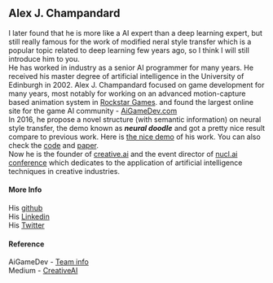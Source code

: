 ## Alex J. Champandard
I later found that he is more like a AI expert than a deep learning expert, but still really famous for the work of modified neral style transfer which is a popular topic related to deep learning few years ago, so I think I will still introduce him to you. </br>
He has worked in industry as a senior AI programmer for many years. He received his master degree of artificial intelligence in the University of Edinburgh in 2002. Alex J. Champandard focused on game development for many years, most notably for working on an advanced motion-capture based animation system in [Rockstar Games](http://www.rockstargames.com/). and found the largest online site for the game AI community - [AiGameDev.com](http://aigamedev.com/)</br>
In 2016, he propose a novel structure (with semantic information) on neural style transfer, the demo known as **_neural doodle_** and got a pretty nice result compare to previous work. Here is [the nice demo](https://github.com/alexjc/neural-doodle/blob/master/docs/Workflow.gif) of his work. You can also check the [code](https://github.com/alexjc/neural-doodle) and [paper](https://arxiv.org/pdf/1603.01768.pdf). </br>
Now he is the founder of [creative.ai](https://www.linkedin.com/company/15245813/) and the event director of [nucl.ai conference](https://nucl.ai/) which dedicates to the application of artificial intelligence techniques in creative industries.

#### More Info
His [github](https://github.com/alexjc) </br>
His [Linkedin](https://www.linkedin.com/in/alexjc/?lipi=urn%3Ali%3Apage%3Ad_flagship3_search_srp_people%3BrntnqarHSK6Ak0M7al5kRQ%3D%3D&licu=urn%3Ali%3Acontrol%3Ad_flagship3_search_srp_people-search_srp_result&lici=NGB%2ByZrnTEu8LuznR8K9Iw%3D%3D) </br>
His [Twitter](https://twitter.com/alexjc)

#### Reference
AiGameDev - [Team info](https://aigamedev.com/page/company/) </br>
Medium - [CreativeAI](https://medium.com/@creativeai/creativeai-9d4b2346faf3)